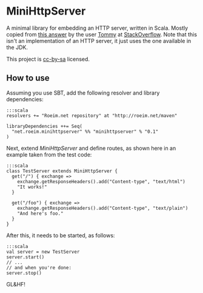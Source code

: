 # MiniHttpServer

A minimal library for embedding an HTTP server, written in Scala. Mostly copied from
[this answer](http://stackoverflow.com/a/6432180/2935) by the user [Tommy](http://stackoverflow.com/users/52898/tommy)
at [StackOverflow](http://stackoverflow). Note that this isn't an implementation of an HTTP server, it just uses the one available in the JDK.

This project is [cc-by-sa](http://creativecommons.org/licenses/by-sa/2.5/) licensed.

## How to use

Assuming you use SBT, add the following resolver and library dependencies:

    :::scala
    resolvers += "Roeim.net repository" at "http://roeim.net/maven"

    libraryDependencies ++= Seq(
      "net.roeim.minihttpserver" %% "minihttpserver" % "0.1"
    )


Next, extend *MiniHttpServer* and define routes, as shown here in an example taken from the test code:

    :::scala
    class TestServer extends MiniHttpServer {
      get("/") { exchange => 
        exchange.getResponseHeaders().add("Content-type", "text/html")
        "It works!"
      }

      get("/foo") { exchange =>
        exchange.getResponseHeaders().add("Content-type", "text/plain")
        "And here's foo."
      }
    }

After this, it needs to be started, as follows:

    :::scala
    val server = new TestServer
    server.start()
    // ...
    // and when you're done:
    server.stop()

GL&HF!
